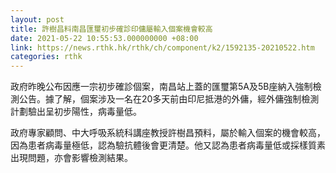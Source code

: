 ```yaml
---
layout: post
title: 許樹昌料南昌匯璽初步確診印傭屬輸入個案機會較高
date: 2021-05-22 10:55:53.000000000 +08:00
link: https://news.rthk.hk/rthk/ch/component/k2/1592135-20210522.htm
categories: rthk
---
```


政府昨晚公布因應一宗初步確診個案，南昌站上蓋的匯璽第5A及5B座納入強制檢測公告。據了解，個案涉及一名在20多天前由印尼抵港的外傭，經外傭強制檢測計劃驗出呈初步陽性，病毒量低。

政府專家顧問、中大呼吸系統科講座教授許樹昌預料，屬於輸入個案的機會較高，因為患者病毒量極低，認為驗抗體後會更清楚。他又認為患者病毒量低或採樣質素出現問題，亦會影響檢測結果。
